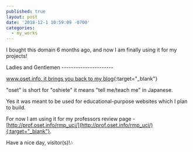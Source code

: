 ```yaml
---
published: true
layout: post
date: '2018-12-1 10:59:09 -0700'
categories:
  - my_works
---
```

I bought this domain 6 months ago, and now I am finally using it for my projects!

Ladies and Gentlemen ----------------------

[www.oset.info, it brings you back to my blog](http://www.oset.info/){:target="_blank"}

"oset" is short for "oshiete" it means "tell me/teach me" in Japanese.

Yes it was meant to be used for educational-purpose websites which I plan to build.

For now I am using it for my professors review page - [http://prof.oset.info/rmp_uci/](http://prof.oset.info/rmp_uci/){:target="_blank"}.

Have a nice day, visitor(s)!:notes: